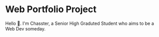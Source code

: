 # Web Portfolio Project

Hello 👋. I'm Chasster, a Senior High Graduted Student who aims to be a Web Dev someday.
